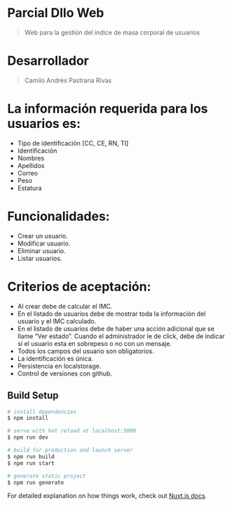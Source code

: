 # Parcial Dllo Web
> Web para la gestión del índice de masa corporal de usuarios

# Desarrollador
> Camilo Andrés Pastrana Rivas


# La información requerida para los usuarios es:
- Tipo de identificación [CC, CE, RN, TI]
- Identificación
- Nombres
- Apellidos
- Correo
- Peso
- Estatura


# Funcionalidades:
- Crear un usuario.
- Modificar usuario.
- Eliminar usuario.
- Listar usuarios.


# Criterios de aceptación:
- Al crear debe de calcular el IMC.
- En el listado de usuarios debe de mostrar toda la información del usuario y el IMC
calculado.
- En el listado de usuarios debe de haber una acción adicional que se llame “Ver estado”.
Cuando el administrador le de click, debe de indicar si el usuario esta en sobrepeso o no
con un mensaje.
- Todos los campos del usuario son obligatorios.
- La identificación es única.
- Persistencia en localstorage.
- Control de versiones con github.
## Build Setup

``` bash
# install dependencies
$ npm install

# serve with hot reload at localhost:3000
$ npm run dev

# build for production and launch server
$ npm run build
$ npm run start

# generate static project
$ npm run generate
```

For detailed explanation on how things work, check out [Nuxt.js docs](https://nuxtjs.org).

